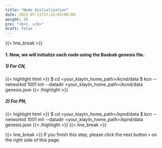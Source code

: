 ```yaml
---
title: "Node Initialization"
date: 2022-07-11T17:23:03+09:00
weight: 30
pre: "<b>C. </b>"
draft: false
---
```


{{< line_break >}}
#### 1. Now, we will initialize each node using the Baobab genesis file.

##### 1) For CN,
{{< highlight html >}}
$ cd <your_klaytn_home_path>/kcnd/data
$ kcn --networkid 1001 init --datadir <your_klaytn_home_path>/kcnd/data genesis.json
{{< /highlight >}}

##### 2) For PN,
{{< highlight html >}}
$ cd <your_klaytn_home_path>/kpnd/data
$ kcn --networkid 1001 init --datadir <your_klaytn_home_path>/kpnd/data genesis.json
{{< /highlight >}}
{{< line_break >}}

{{< line_break >}}
If you finish this step, please click the next button ```>``` on the right side of this page.
